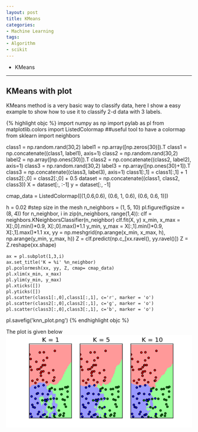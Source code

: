 ```yaml
---
layout: post
title: KMeans
categories:
- Machine Learning
tags:
- Algorithm
- scikit
---
```

* KMeans
---

## KMeans with plot
KMeans method is a very basic way to classify data, here I show a easy example to show how to use it to classify 2-d data with 3 labels.

{% highlight objc %}
import numpy as np
import pylab as pl
from matplotlib.colors import ListedColormap
##useful tool to have a colormap
from sklearn import neighbors

class1 = np.random.rand(30,2)
label1 = np.array([np.zeros(30)]).T
class1 = np.concatenate((class1, label1), axis=1)
class2 = np.random.rand(30,2)
label2 = np.array([np.ones(30)]).T
class2 = np.concatenate((class2, label2), axis=1)
class3 = np.random.rand(30,2)
label3 = np.array([np.ones(30)+1]).T
class3 = np.concatenate((class3, label3), axis=1)
class1[:,1] = class1[:,1] + 1
class2[:,0] = class2[:,0] + 0.5
dataset = np.concatenate((class1, class2, class3))
X = dataset[:, :-1]
y = dataset[:, -1]


cmap_data = ListedColormap([(1,0.6,0.6), (0.6, 1, 0.6), (0.6, 0.6, 1)])

h = 0.02 #step size in the mesh
n_neighbors = (1, 5, 10)
pl.figure(figsize = (8, 4)) 
for n_neighbor, i in zip(n_neighbors, range(1,4)):
    clf = neighbors.KNeighborsClassifier(n_neighbor)
    clf.fit(X, y)
    x_min, x_max = X[:,0].min()*0.9, X[:,0].max()*1.1
    y_min, y_max = X[:,1].min()*0.9, X[:,1].max()*1.1
    xx, yy = np.meshgrid(np.arange(x_min, x_max, h),
                         np.arange(y_min, y_max, h))
    Z = clf.predict(np.c_[xx.ravel(), yy.ravel()])
    Z = Z.reshape(xx.shape)
   
    ax = pl.subplot(1,3,i)
    ax.set_title('K = %i' %n_neighbor)
    pl.pcolormesh(xx, yy, Z, cmap= cmap_data)
    pl.xlim(x_min, x_max)
    pl.ylim(y_min, y_max)
    pl.xticks([])
    pl.yticks([])
    pl.scatter(class1[:,0],class1[:,1], c='r', marker = 'o')
    pl.scatter(class2[:,0],class2[:,1], c='g', marker = 'o')
    pl.scatter(class3[:,0],class3[:,1], c='b', marker = 'o')
    
pl.savefig('knn_plot.png')
{% endhighlight objc %}

The plot is given below
![knn_plot](/png/knn_plot.png?raw=true)
